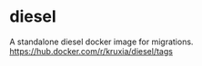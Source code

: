 # diesel
A standalone diesel docker image for migrations. https://hub.docker.com/r/kruxia/diesel/tags
